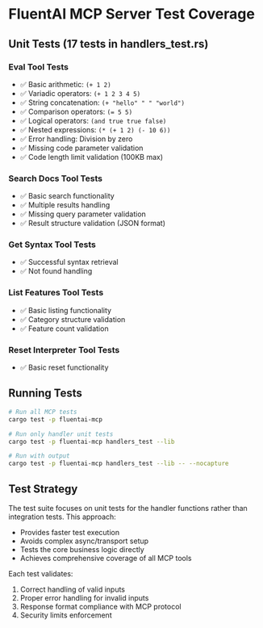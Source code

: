 # FluentAI MCP Server Test Coverage

## Unit Tests (17 tests in handlers_test.rs)

### Eval Tool Tests
- ✅ Basic arithmetic: `(+ 1 2)`
- ✅ Variadic operators: `(+ 1 2 3 4 5)`
- ✅ String concatenation: `(+ "hello" " " "world")`
- ✅ Comparison operators: `(= 5 5)`
- ✅ Logical operators: `(and true true false)`
- ✅ Nested expressions: `(* (+ 1 2) (- 10 6))`
- ✅ Error handling: Division by zero
- ✅ Missing code parameter validation
- ✅ Code length limit validation (100KB max)

### Search Docs Tool Tests
- ✅ Basic search functionality
- ✅ Multiple results handling
- ✅ Missing query parameter validation
- ✅ Result structure validation (JSON format)

### Get Syntax Tool Tests
- ✅ Successful syntax retrieval
- ✅ Not found handling

### List Features Tool Tests
- ✅ Basic listing functionality
- ✅ Category structure validation
- ✅ Feature count validation

### Reset Interpreter Tool Tests
- ✅ Basic reset functionality

## Running Tests

```bash
# Run all MCP tests
cargo test -p fluentai-mcp

# Run only handler unit tests
cargo test -p fluentai-mcp handlers_test --lib

# Run with output
cargo test -p fluentai-mcp handlers_test --lib -- --nocapture
```

## Test Strategy

The test suite focuses on unit tests for the handler functions rather than integration tests. This approach:
- Provides faster test execution
- Avoids complex async/transport setup
- Tests the core business logic directly
- Achieves comprehensive coverage of all MCP tools

Each test validates:
1. Correct handling of valid inputs
2. Proper error handling for invalid inputs
3. Response format compliance with MCP protocol
4. Security limits enforcement